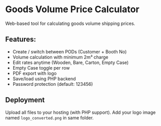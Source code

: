 
# Goods Volume Price Calculator

Web-based tool for calculating goods volume shipping prices.

## Features:
- Create / switch between PODs (Customer + Booth No)
- Volume calculation with minimum 2m³ charge
- Edit rates anytime (Wooden, Bare, Carton, Empty Case)
- Empty Case toggle per row
- PDF export with logo
- Save/load using PHP backend
- Password protection (default: 123456)

## Deployment
Upload all files to your hosting (with PHP support).
Add your logo image named `logo_converted.png` in same folder.

